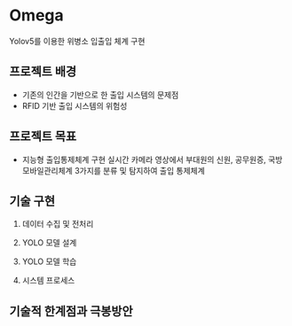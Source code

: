 # Omega
Yolov5를 이용한 위병소 입출입 체계 구현

## 프로젝트 배경
- 기존의 인간을 기반으로 한 출입 시스템의 문제점
- RFID 기반 출입 시스템의 위험성

## 프로젝트 목표
- 지능형 출입통제체계 구현
  실시간 카메라 영상에서 부대원의 신원, 공무원증, 국방모바일관리체계 3가지를 분류 및 탐지하여 출입 통제체계

## 기술 구현
1. 데이터 수집 및 전처리

2. YOLO 모델 설계

3. YOLO 모델 학습

4. 시스템 프로세스

## 기술적 한계점과 극봉방안
